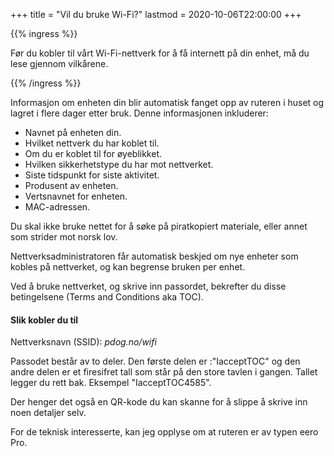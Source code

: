 +++
title = "Vil du bruke Wi-Fi?"
lastmod = 2020-10-06T22:00:00
+++

{{% ingress %}}

Før du kobler til vårt Wi-Fi-nettverk for å få internett på din enhet, må du lese gjennom vilkårene.

{{% /ingress %}}

Informasjon om enheten din blir automatisk fanget opp av ruteren i huset og lagret i flere dager
etter bruk. Denne informasjonen inkluderer:

- Navnet på enheten din.
- Hvilket nettverk du har koblet til.
- Om du er koblet til for øyeblikket.
- Hvilken sikkerhetstype du har mot nettverket.
- Siste tidspunkt for siste aktivitet.
- Produsent av enheten.
- Vertsnavnet for enheten.
- MAC-adressen.

Du skal ikke bruke nettet for å søke på piratkopiert materiale, eller annet som strider mot norsk
lov.

Nettverksadministratoren får automatisk beskjed om nye enheter som kobles på nettverket, og kan
begrense bruken per enhet.

Ved å bruke nettverket, og skrive inn passordet, bekrefter du disse betingelsene (Terms and
Conditions aka TOC).

#### Slik kobler du til

Nettverksnavn (SSID): *pdog.no/wifi*

Passodet består av to deler. Den første delen er :"IacceptTOC" og den andre delen er et firesifret
tall som står på den store tavlen i gangen. Tallet legger du rett bak. Eksempel "IacceptTOC4585".

Der henger det også en QR-kode du kan skanne for å slippe å skrive inn noen detaljer selv.

For de teknisk interesserte, kan jeg opplyse om at ruteren er av typen eero Pro.
